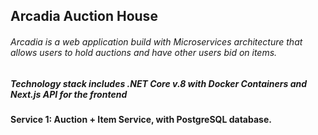 ## Arcadia Auction House 
###### Arcadia is a web application build with Microservices architecture that allows users to hold auctions and have other users bid on items.

##### Technology stack includes .NET Core v.8 with Docker Containers and Next.js API for the frontend
#### Service 1: Auction + Item Service, with PostgreSQL database.  
